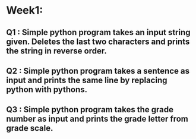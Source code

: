# Week1:
## Q1 : Simple python program takes an input string given. Deletes the last two characters and prints the string in reverse order.
## Q2 : Simple python program takes a sentence as input and prints the same line by replacing python with pythons.
## Q3 : Simple python program takes the grade number as input and prints the grade letter from grade scale.
